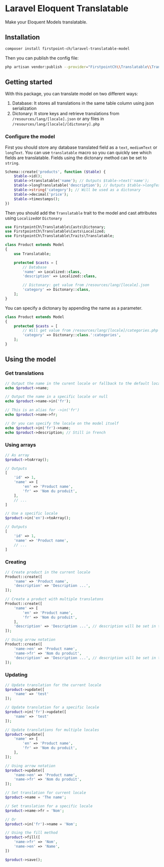 # Laravel Eloquent Translatable

Make your Eloquent Models translatable.

## Installation

```bash
composer install firstpoint-ch/laravel-translatable-model
```

Then you can publish the config file:

```bash
php artisan vendor:publish --provider="FirstpointCh\\Translatable\\TranslatableServiceProvider"
```

## Getting started

With this package, you can translate model on two different ways:

1. Database: It stores all translations in the same table column using json serialization
2. Dictonary: It store keys and retrieve translations from ```/resources/lang/[locale].json``` or any files in ```/resources/lang/[locale]/[dictonary].php```

### Configure the model

First you should store any database translated field as a ```text```, ```mediumText``` or ```longText```. You can use ```translatable``` macro so you can quickly see which fields are translatable. Fields using the dictonary method can be set to ```string```.

```php
Schema::create('products', function ($table) {
    $table->id();
    $table->translatable('name'); // Outputs $table->text('name');
    $table->longTranslatable('description'); // Outputs $table->longText('description');
    $table->string('category'); // Will be used as a dictonary
    $table->decimal('price');
    $table->timestamps();
})
```

Then you should add the ```Translatable``` trait to the model and cast attributes using ```Localized```or ```Dictonary```

```php
use FirstpointCh\Translatable\Casts\Dictonary;
use FirstpointCh\Translatable\Casts\Localized;
use FirstpointCh\Translatable\Traits\Translatable;

class Product extends Model
{
    use Translatable;

    protected $casts = [
        // Database
        'name' => Localized::class,
        'description' => Localized::class,

        // Dictonary: get value from /resources/lang/[locale].json
        'category' => Dictonary::class,
    ];
}
```

You can specify a dictonary by appending the name as a parameter.

```php
class Product extends Model
{
    protected $casts = [
        // Will get value from /resources/lang/[locale]/categories.php
        'category' => Dictonary::class.':categories',
    ];
}
```

## Using the model

### Get translations

```php
// Output the name in the curent locale or fallback to the default locale
echo $product->name;

// Output the name in a specific locale or null
echo $product->name->in('fr');

// This is an alias for ->in('fr')
echo $product->name->fr;

// Or you can specify the locale on the model itself
echo $product->in('fr')->name;
echo $product->description; // Still in french
```

### Using arrays

```php
// As array
$product->toArray();

// Outputs
[
    'id' => 1,
    'name' => [
        'en' => 'Product name',
        'fr' => 'Nom du produit',
    ],
    // ...
]

// Use a specific locale
$product->in('en')->toArray();

// Outputs
[
    'id' => 1,
    'name' => 'Product name',
    // ...
]
```

### Creating

```php
// Create product in the current locale
Product::create([
    'name' => 'Product name',
    'description' => 'Description ...',
]);

// Create a product with multiple translatons
Product::create([
    'name' => [
        'en' => 'Product name',
        'fr' => 'Nom du produit',
    ],
    'description' => 'Description ...', // description will be set in the current locale only
]);

// Using arrow notation
Product::create([
    'name->en' => 'Product name',
    'name->fr' => 'Nom du produit',
    'description' => 'Description ...', // description will be set in the current locale only
]);
```

### Updating

```php
// Update translation for the current locale
$product->update([
    'name' => 'test'
]);

// Update translation for a specific locale
$product->in('fr')->update([
    'name' => 'test'
]);

// Update translations for multiple locales
$product->update([
    'name' => [
        'en' => 'Product name',
        'fr' => 'Nom du produit',
    ],
]);

// Using arrow notation
$product->update([
    'name->en' => 'Product name',
    'name->fr' => 'Nom du produit',
]);

// Set translation for current locale
$product->name = 'The name';

// Set translation for a specific locale
$product->name->fr = 'Nom';

// Or
$product->in('fr')->name = 'Nom';

// Using the fill method
$product->fill([
    'name->fr' => 'Nom',
    'name->en' => 'Name',
])

$product->save();
```
